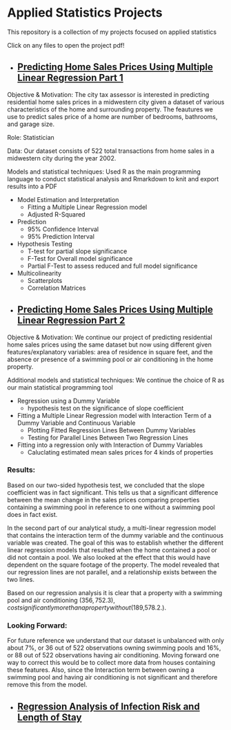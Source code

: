 # Applied Statistics Projects
This repository is a collection of my projects focused on applied statistics


Click on any files to open the project pdf!

<!---
Objective & Motivation: What you were trying to do, and why
Role: Make it clear if it is a personal Project or if you were part of a team. If personal give a sense of the effort (e.g. x hours / week outside of core curriculum) you put in; if part of a team clarify your responsibilities
Data: Detail the approximate dataset size and skew, how (e.g., software and techniques used) to store, extract and clean the data
Models: Specify models and statistical techniques used, as well as programming languages and libraries used to construct them (paying particular attention here to the requirements noted on the job posting - the more you can cover off keywords/asks for the role the better!)
Code: It is worth linking to your Github account to give the Hiring Manager the option to check out the code (plus it just makes it all the more credible that you’ve actually done the work!). A bonus option here is to also create a readme.md for the projects you’re featuring on your resume - this template is a good example
Results: Try whenever possible to demonstrate the outcome with numerical impact or significance (it pops off the resume more than a text-only sentence) and is an indicator of how impact-oriented (or not!) you are in your work
If you follow the above high-level and specific advice your Project work should start to work for you! -->

* ##  [Predicting Home Sales Prices Using Multiple Linear Regression Part 1](https://github.com/Rlegaspi562/Statistical-Projects/blob/main/Predicting%20Home%20Prices%20Using%20Multiple%20Linear%20Regression/Predicting%20Home%20Sales%20Prices%20Using%20Multiple%20Linear%20Regression%20Analysis%20Pt.%201.pdf)


Objective & Motivation: The city tax assessor is interested in predicting residential home sales prices in a midwestern city given a dataset of various characteristics of the home and surrounding property. The feautures we use to predict sales price of a home are number of bedrooms, bathrooms, and garage size. 

Role: Statistician

Data: Our dataset consists of 522 total transactions from home sales in a midwestern city during the year 2002.

Models and statistical techniques:  Used R as the main programming language to conduct statistical analysis and Rmarkdown to knit and export results into a PDF
- Model Estimation and Interpretation
  - Fitting a Multiple Linear Regression model
  - Adjusted R-Squared
- Prediction
  - 95% Confidence Interval
  - 95% Prediction Interval
- Hypothesis Testing
  - T-test for partial slope significance
  - F-Test for Overall model significance
  - Partial F-Test to assess reduced and full model significance
- Multicolinearity
  - Scatterplots
  - Correlation Matrices

* ##  [Predicting Home Sales Prices Using Multiple Linear Regression Part 2](https://github.com/Rlegaspi562/Statistical-Projects/blob/main/Predicting%20Home%20Prices%20Using%20Multiple%20Linear%20Regression/Predicting%20Home%20Sales%20Prices%20Using%20Multiple%20Linear%20Regression%20Analysis%20Pt.%202.pdf)

Objective & Motivation: We continue our project of predicting residential home sales prices using the same dataset but now using different given features/explanatory variables: area of residence in square feet, and the absence or presence of a swimming pool or air conditioning in the home property. 

Additional models and statistical techniques: We continue the choice of R as our main statistical programming tool
- Regression using a Dummy Variable
  - hypothesis test on the significance of slope coefficient
- Fitting a Multiple Linear Regression model with Interaction Term of a Dummy Variable and Continuous Variable 
  - Plotting Fitted Regression Lines Between Dummy Variables
  - Testing for Parallel Lines Between Two Regression Lines
- Fitting into a regression only with Interaction of Dummy Variables
  - Caluclating estimated mean sales prices for 4 kinds of properties

### Results:
Based on our two-sided hypothesis test, we concluded that the slope coefficient was in fact significant. This tells us that a significant difference between the mean change in the sales prices comparing properties containing a swimming pool in reference to one without a swimming pool does in fact exist. 

In the second part of our analytical study, a multi-linear regression model that contains the interaction term of the dummy variable and the continuous variable was created. The goal of this was to establish whether the different linear regression models that resulted when the home contained a pool or did not contain a pool. We also looked at the effect that this would have dependent on the square footage of the property. The model revealed that our regression lines are not parallel, and a relationship exists between the two lines.

Based on our regression analysis it is clear that a property with a swimming pool and air conditioning ($356,752.3), cost significantly more than a property without 
($189,578.2.).

### Looking Forward:
For future reference we understand that our dataset is unbalanced with only about 7%, or 36 out of 522 observations owning swimming pools and 16%, or 88 out of 522 observations having air conditioning. Moving forward one way to correct this would be to collect more data from houses containing these features. Also, since the Interaction term between owning a swimming pool and having air conditioning is not significant and therefore remove this from the model.

* ##  [Regression Analysis of Infection Risk and Length of Stay](https://github.com/Rlegaspi562/Statistical-Projects/blob/main/Regression%20Analysis%20of%20Infection%20Risk%20and%20Length%20of%20Stay/Regression%20Analysis%20of%20Infection%20Risk%20and%20Length%20of%20Stay.pdf)





